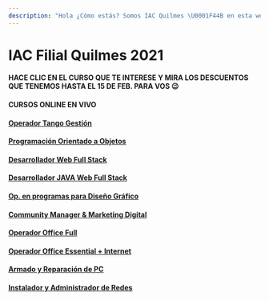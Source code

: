 ```yaml
---
description: "Hola ¿Cómo estás? Somos IAC Quilmes \U0001F44B en esta web vas a poder encontrar info sobre nuestros cursos, promos, días de cursada y temarios."
---
```


# IAC Filial Quilmes 2021

#### HACE CLIC EN EL CURSO QUE TE INTERESE Y MIRA LOS DESCUENTOS QUE TENEMOS HASTA EL 15 DE FEB. PARA VOS 😉

#### **CURSOS ONLINE EN VIVO**

#### [Operador Tango Gestión](untitled-1.md)

#### [Programación Orientado a Objetos](prog.-orientada-a-objetos.md)

#### [Desarrollador Web Full Stack](untitled-2.md)

#### [Desarrollador JAVA Web Full Stack](des.-java-web-full-stack.md)

#### [Op. en programas para Diseño Gráfico](op.-en-programas-para-diseno-grafico.md)

#### [Community Manager & Marketing Digital](community-magaer-and-marketing-digital.md)

#### [Operador Office Full](op.-office-full.md)

#### [Operador Office Essential + Internet](op.-office-essential-+-internet.md)

#### [Armado y Reparación de PC](armado-y-rep.-de-pc.md)

#### [Instalador y Administrador de Redes](instalador-y-admin.-de-redes.md)

